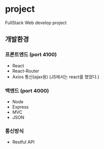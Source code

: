 # project
FullStack Web develop project

## 개발환경

### 프론트엔드 (port 4100)
- React
- React-Router
- Axios 통신(ajax용) (JS에서는 react를 했었다.)

### 백엔드 (port 4000)
- Node
- Express
- MVC
- JSON

### 통신방식
- Restful API

